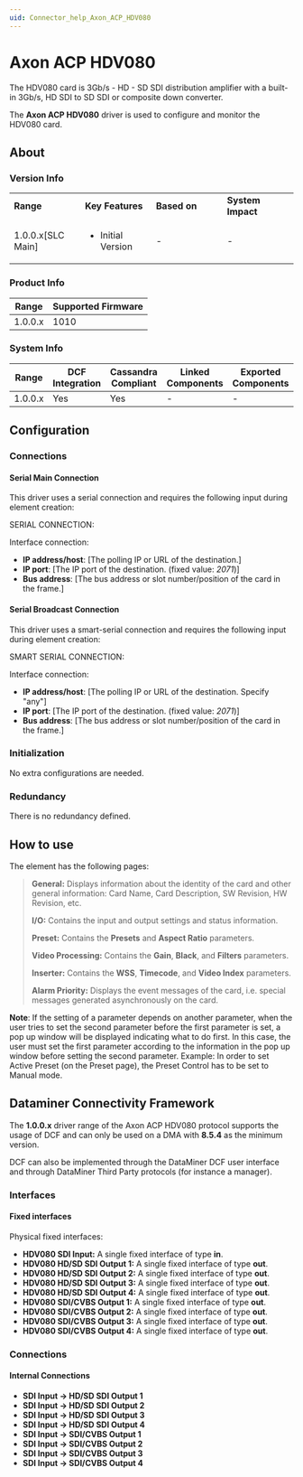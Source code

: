 ```yaml
---
uid: Connector_help_Axon_ACP_HDV080
---
```


# Axon ACP HDV080

The HDV080 card is 3Gb/s - HD - SD SDI distribution amplifier with a built-in 3Gb/s, HD SDI to SD SDI or composite down converter.

The **Axon ACP HDV080** driver is used to configure and monitor the HDV080 card.

## About

### Version Info

<table>
<colgroup>
<col style="width: 25%" />
<col style="width: 25%" />
<col style="width: 25%" />
<col style="width: 25%" />
</colgroup>
<tbody>
<tr class="odd">
<td><strong>Range</strong></td>
<td><strong>Key Features</strong></td>
<td><strong>Based on</strong></td>
<td><strong>System Impact</strong></td>
</tr>
<tr class="even">
<td>1.0.0.x[SLC Main]</td>
<td><ul>
<li>Initial Version</li>
</ul></td>
<td>-</td>
<td>-</td>
</tr>
</tbody>
</table>

### Product Info

| **Range** | **Supported Firmware** |
|-----------|------------------------|
| 1.0.0.x   | 1010                   |

### System Info

| **Range** | **DCF Integration** | **Cassandra Compliant** | **Linked Components** | **Exported Components** |
|-----------|---------------------|-------------------------|-----------------------|-------------------------|
| 1.0.0.x   | Yes                 | Yes                     | \-                    | \-                      |

## Configuration

### Connections

#### Serial Main Connection

This driver uses a serial connection and requires the following input during element creation:

SERIAL CONNECTION:

Interface connection:

- **IP address/host**: \[The polling IP or URL of the destination.\]
- **IP port**: \[The IP port of the destination. (fixed value: *2071*)\]
- **Bus address**: \[The bus address or slot number/position of the card in the frame.\]

#### Serial Broadcast Connection

This driver uses a smart-serial connection and requires the following input during element creation:

SMART SERIAL CONNECTION:

Interface connection:

- **IP address/host**: \[The polling IP or URL of the destination. Specify "any"\]
- **IP port**: \[The IP port of the destination. (fixed value: *2071*)\]
- **Bus address**: \[The bus address or slot number/position of the card in the frame.\]

### Initialization

No extra configurations are needed.

### Redundancy

There is no redundancy defined.

## How to use

The element has the following pages:

> **General:** Displays information about the identity of the card and other general information: Card Name, Card Description, SW Revision, HW Revision, etc.
>
> **I/O:** Contains the input and output settings and status information.
>
> **Preset:** Contains the **Presets** and **Aspect Ratio** parameters.
>
> **Video Processing:** Contains the **Gain**, **Black**, and **Filters** parameters.
>
> **Inserter:** Contains the **WSS**, **Timecode**, and **Video Index** parameters.
>
> **Alarm Priority:** Displays the event messages of the card, i.e. special messages generated asynchronously on the card.

**Note**: If the setting of a parameter depends on another parameter, when the user tries to set the second parameter before the first parameter is set, a pop up window will be displayed indicating what to do first. In this case, the user must set the first parameter according to the information in the pop up window before setting the second parameter. Example: In order to set Active Preset (on the Preset page), the Preset Control has to be set to Manual mode.

## Dataminer Connectivity Framework

The **1.0.0.x** driver range of the Axon ACP HDV080 protocol supports the usage of DCF and can only be used on a DMA with **8.5.4** as the minimum version.

DCF can also be implemented through the DataMiner DCF user interface and through DataMiner Third Party protocols (for instance a manager).

### Interfaces

#### Fixed interfaces

Physical fixed interfaces:

- **HDV080 SDI Input:** A single fixed interface of type **in**.
- **HDV080 HD/SD SDI Output 1:** A single fixed interface of type **out**.
- **HDV080 HD/SD SDI Output 2:** A single fixed interface of type **out**.
- **HDV080 HD/SD SDI Output 3:** A single fixed interface of type **out**.
- **HDV080 HD/SD SDI Output 4:** A single fixed interface of type **out**.
- **HDV080 SDI/CVBS Output 1:** A single fixed interface of type **out**.
- **HDV080 SDI/CVBS Output 2:** A single fixed interface of type **out**.
- **HDV080 SDI/CVBS Output 3:** A single fixed interface of type **out**.
- **HDV080 SDI/CVBS Output 4:** A single fixed interface of type **out**.

### Connections

#### Internal Connections

- **SDI Input -\> HD/SD SDI Output 1**
- **SDI Input -\> HD/SD SDI Output 2**
- **SDI Input -\> HD/SD SDI Output 3**
- **SDI Input -\> HD/SD SDI Output 4**
- **SDI Input -\> SDI/CVBS Output 1**
- **SDI Input -\> SDI/CVBS Output 2**
- **SDI Input -\> SDI/CVBS Output 3**
- **SDI Input -\> SDI/CVBS Output 4**
